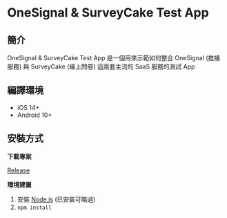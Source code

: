 # OneSignal & SurveyCake Test App

## 簡介

OneSignal & SurveyCake Test App 是一個用來示範如何整合 OneSignal (推播服務) 與 SurveyCake (線上問卷) 這兩套主流的 SaaS 服務的測試 App

## 編譯環境

- iOS 14+
- Android 10+

## 安裝方式

**下載專案**

[Release](https://github.com/weichiangko/mionext-cx-app/releases)

**環境建置**

1. 安裝 [Node.js](https://nodejs.org/en/) (已安裝可略過)
2. `npm install`
